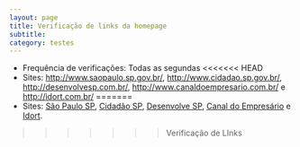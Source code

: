 ```yaml
---
layout: page
title: Verificação de links da homepage
subtitle: 
category: testes
---
```


* Frequência de verificações: Todas as segundas
<<<<<<< HEAD
* Sites: http://www.saopaulo.sp.gov.br/, http://www.cidadao.sp.gov.br/, http://desenvolvesp.com.br/, http://www.canaldoempresario.com.br/ e http://idort.com.br/ 
=======
* Sites: [São Paulo SP](http://www.saopaulo.sp.gov.br/), [Cidadão SP](http://www.cidadao.sp.gov.br/), [Desenvolve SP](http://desenvolvesp.com.br/), [Canal do Empresário](http://www.canaldoempresario.com.br/) e [Idort](http://idort.com.br/).
>>>>>>> Verificação de LInks
